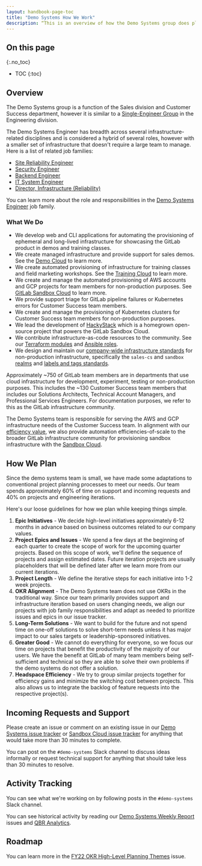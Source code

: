 ```yaml
---
layout: handbook-page-toc
title: "Demo Systems How We Work"
description: “This is an overview of how the Demo Systems group does planning and handles incoming requests.”
---
```


## On this page
{:.no_toc}

- TOC
{:toc}

## Overview

The Demo Systems group is a function of the Sales division and Customer Success department, however it is similar to a [Single-Engineer Group](https://about.gitlab.com/company/team/structure/#single-engineer-groups) in the Engineering division.

The Demo Systems Engineer has breadth across several infrastructure-related disciplines and is considered a hybrid of several roles, however with a smaller set of infrastructure that doesn't require a large team to manage. Here is a list of related job families:
* [Site Reliability Engineer](https://about.gitlab.com/job-families/engineering/infrastructure/site-reliability-engineer/)
* [Security Engineer](https://about.gitlab.com/job-families/engineering/security-engineer/)
* [Backend Engineer](https://about.gitlab.com/job-families/engineering/backend-engineer/#staff-backend-engineer)
* [IT System Engineer](https://about.gitlab.com/job-families/finance/it-systems-engineer/)
* [Director, Infrastructure (Reliability)](https://about.gitlab.com/job-families/engineering/infrastructure/engineering-management/#director-infrastructure-reliability)

You can learn more about the role and responsibilities in the [Demo Systems Engineer](https://about.gitlab.com/job-families/sales/demo-systems-engineer/) job family. 

### What We Do

* We develop web and CLI applications for automating the provisioning of ephemeral and long-lived infrastructure for showcasing the GitLab product in demos and training classes.
* We create managed infrastructure and provide support for sales demos. See the [Demo Cloud](/handbook/customer-success/demo-systems/environments/demo-cloud/) to learn more.
* We create automated provisioning of infrastructure for training classes and field marketing workshops. See the [Training Cloud](/handbook/customer-success/demo-systems/environments/training-cloud/) to learn more.
* We create and manage the automated provisioning of AWS accounts and GCP projects for team members for non-production purposes. See [GitLab Sandbox Cloud](/handbook/infrastructure-standards/realms/sandbox/) to learn more.
* We provide support triage for GitLab pipeline failures or Kubernetes errors for Customer Success team members.
* We create and manage the provisioning of Kubernetes clusters for Customer Success team members for non-production purposes.
* We lead the development of [HackyStack](https://gitlab.com/hackystack/hackystack-portal) which is a homegrown open-source project that powers the GitLab Sandbox Cloud.
* We contribute infrastructure-as-code resources to the community. See our [Terraform modules](https://gitlab.com/gitlab-com/sandbox-cloud/tf-modules) and [Ansible roles](https://gitlab.com/gitlab-com/sandbox-cloud/ansible-roles).
* We design and maintain our [company-wide infrastructure standards](/handbook/infrastructure-standards/) for non-production infrastructure, specifically the `sales-cs` and `sandbox` [realms](/handbook/infrastructure-standards/#gitlab-infrastructure-realms) and [labels and tags standards](https://about.gitlab.com/handbook/infrastructure-standards/labels-tags/).

Approximately ~750 of GitLab team members are in departments that use cloud infrastructure for development, experiment, testing or non-production purposes. This includes the ~130 Customer Success team members that includes our Solutions Architects, Technical Account Managers, and Professional Services Engineers. For documentation purposes, we refer to this as the GitLab infrastructure community.

The Demo Systems team is responsible for serving the AWS and GCP infrastructure needs of the Customer Success team. In alignment with our [efficiency value](https://about.gitlab.com/handbook/values/#efficiency), we also provide automation efficiencies-of-scale to the broader GitLab infrastructure community for provisioning sandbox infrastructure with the [Sandbox Cloud](/handbook/infrastructure-standards/realms/sandbox/).

## How We Plan

Since the demo systems team is small, we have made some adaptations to conventional project planning processes to meet our needs. Our team spends approximately 60% of time on support and incoming requests and 40% on projects and engineering iterations.

Here's our loose guidelines for how we plan while keeping things simple.

1. **Epic Initiatives** - We decide high-level initiatives approximately 6-12 months in advance based on business outcomes related to our company values.
2. **Project Epics and Issues** - We spend a few days at the beginning of each quarter to create the scope of work for the upcoming quarter projects. Based on this scope of work, we'll define the sequence of projects and assign estimated dates. Future iteration projects are usually placeholders that will be defined later after we learn more from our current iterations.
3. **Project Length** - We define the iterative steps for each initiative into 1-2 week projects. 
4. **OKR Alignment** - The Demo Systems team does not use OKRs in the traditional way. Since our team primarily provides support and infrastructure iteration based on users changing needs, we align our projects with job family responsibilities and adapt as needed to prioritize issues and epics in our issue tracker.
5. **Long-Term Solutions** - We want to build for the future and not spend time on one-off solutions to solve short-term needs unless it has major impact to our sales targets or leadership-sponsored initiatives.
6. **Greater Good** - We cannot do everything for everyone, so we focus our time on projects that benefit the productivity of the majority of our users. We have the benefit at GitLab of many team members being self-sufficient and technical so they are able to solve their own problems if the demo systems do not offer a solution.
7. **Headspace Efficiency** - We try to group similar projects together for efficiency gains and minimize the switching cost between projects. This also allows us to integrate the backlog of feature requests into the respective project(s).

## Incoming Requests and Support

Please create an issue or comment on an existing issue in our [Demo Systems issue tracker](https://gitlab.com/gitlab-com/demo-systems/issue-tracker/-/issues) or [Sandbox Cloud issue tracker](https://gitlab.com/gitlab-com/sandbox-cloud/issue-tracking/-/issues) for anything that would take more than 30 minutes to complete.

You can post on the `#demo-systems` Slack channel to discuss ideas informally or request technical support for anything that should take less than 30 minutes to resolve.

## Activity Tracking

You can see what we're working on by following posts in the `#demo-systems` Slack channel.

You can see historical activity by reading our [Demo Systems Weekly Report](https://gitlab.com/gitlab-com/demo-systems/issue-tracker/-/issues?scope=all&utf8=%E2%9C%93&state=all&label_name[]=demosys%3A%3Areport) issues and [QBR Analytics](https://gitlab.com/gitlab-com/demo-systems/issue-tracker/-/issues?scope=all&utf8=%E2%9C%93&state=all&label_name[]=demosys%3A%3Areport&search=qbr).

## Roadmap

You can learn more in the [FY22 OKR High-Level Planning Themes](https://gitlab.com/gitlab-com/demo-systems/issue-tracker/-/issues/1) issue.


